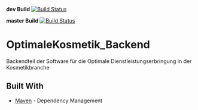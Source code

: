 **dev Build** [![Build Status](https://semaphoreci.com/api/v1/projects/24306366-4641-4e73-9155-4069ee3aa0b4/1914957/badge.svg)](https://semaphoreci.com/ahk58-31/optkos_backend)

**master Build** [![Build Status](https://semaphoreci.com/api/v1/projects/24306366-4641-4e73-9155-4069ee3aa0b4/1913299/badge.svg)](https://semaphoreci.com/ahk58-31/optkos_backend)

# OptimaleKosmetik_Backend
Backendteil der Software für die Optimale Dienstleistungserbringung in der Kosmetikbranche

## Built With

* [Maven](https://maven.apache.org/) - Dependency Management
